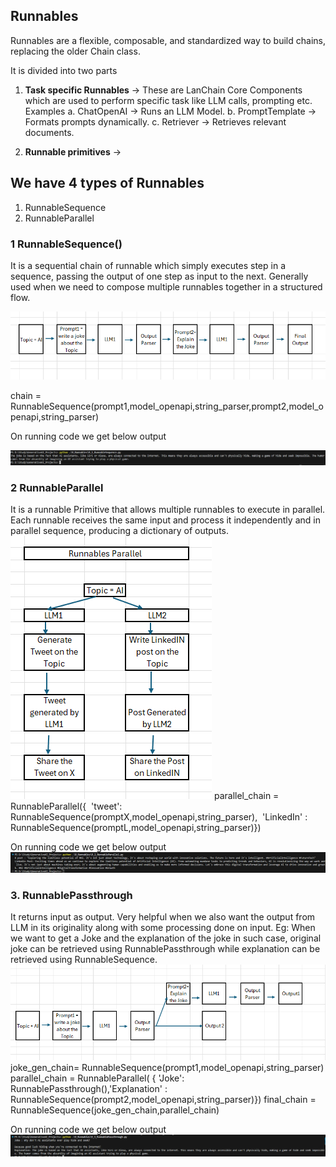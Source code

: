 ## Runnables

Runnables are a flexible, composable, and standardized way to build chains, replacing the older Chain class.

It is divided into two parts
1. **Task specific Runnables** -> These are LanChain Core Components which are used to perform specific task like LLM calls, prompting etc.
Examples
a. ChatOpenAI -> Runs an LLM Model.
b. PromptTemplate -> Formats prompts dynamically.
c. Retriever -> Retrieves relevant documents.

2. **Runnable primitives** -> 

## We have 4 types of Runnables
1. RunnableSequence
2. RunnableParallel


### 1 RunnableSequence()

It is a sequential chain of runnable which simply executes step in a sequence, passing the output of one step as input to the next. Generally used when we need to compose multiple runnables together in a structured flow.

![alt text](image-4.png)

chain = RunnableSequence(prompt1,model_openapi,string_parser,prompt2,model_openapi,string_parser)

On running code we get below output

![alt text](image-3.png)




### 2 RunnableParallel
It is a runnable Primitive that allows multiple runnables to execute in parallel. Each runnable receives the same input and process it independently and in parallel sequence, producing a dictionary of outputs.
![alt text](image-8.png)
parallel_chain = RunnableParallel({
 'tweet': RunnableSequence(promptX,model_openapi,string_parser), 
'LinkedIn' : RunnableSequence(promptL,model_openapi,string_parser)})

On running code we get below output
![alt text](image-5.png)

### 3. RunnablePassthrough
It returns input as output. Very helpful when we also want the output from LLM in its originality along with some processing done on input.
Eg:
When we want to get a Joke and the explanation of the joke in such case, original joke can be retrieved using RunnablePassthrough while explanation can be retrieved using RunnableSequence.
![alt text](image-7.png)
joke_gen_chain= RunnableSequence(prompt1,model_openapi,string_parser)
parallel_chain = RunnableParallel(
{ 'Joke': RunnablePassthrough(),'Explanation' : RunnableSequence(prompt2,model_openapi,string_parser)})
final_chain = RunnableSequence(joke_gen_chain,parallel_chain)

On running code we get below output
![alt text](image-6.png)